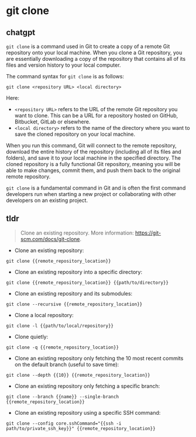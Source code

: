# git clone 
## chatgpt 
`git clone` is a command used in Git to create a copy of a remote Git repository onto your local machine. When you clone a Git repository, you are essentially downloading a copy of the repository that contains all of its files and version history to your local computer.

The command syntax for `git clone` is as follows:

```
git clone <repository URL> <local directory>
```

Here:

- `<repository URL>` refers to the URL of the remote Git repository you want to clone. This can be a URL for a repository hosted on GitHub, Bitbucket, GitLab or elsewhere.
- `<local directory>` refers to the name of the directory where you want to save the cloned repository on your local machine.

When you run this command, Git will connect to the remote repository, download the entire history of the repository (including all of its files and folders), and save it to your local machine in the specified directory. The cloned repository is a fully functional Git repository, meaning you will be able to make changes, commit them, and push them back to the original remote repository.

`git clone` is a fundamental command in Git and is often the first command developers run when starting a new project or collaborating with other developers on an existing project. 

## tldr 
 
> Clone an existing repository.
> More information: <https://git-scm.com/docs/git-clone>.

- Clone an existing repository:

`git clone {{remote_repository_location}}`

- Clone an existing repository into a specific directory:

`git clone {{remote_repository_location}} {{path/to/directory}}`

- Clone an existing repository and its submodules:

`git clone --recursive {{remote_repository_location}}`

- Clone a local repository:

`git clone -l {{path/to/local/repository}}`

- Clone quietly:

`git clone -q {{remote_repository_location}}`

- Clone an existing repository only fetching the 10 most recent commits on the default branch (useful to save time):

`git clone --depth {{10}} {{remote_repository_location}}`

- Clone an existing repository only fetching a specific branch:

`git clone --branch {{name}} --single-branch {{remote_repository_location}}`

- Clone an existing repository using a specific SSH command:

`git clone --config core.sshCommand="{{ssh -i path/to/private_ssh_key}}" {{remote_repository_location}}`
